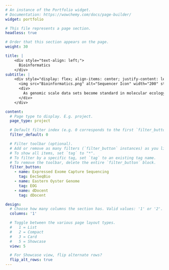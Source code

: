 ```yaml
---
# An instance of the Portfolio widget.
# Documentation: https://wowchemy.com/docs/page-builder/
widget: portfolio

# This file represents a page section.
headless: true

# Order that this section appears on the page.
weight: 30

title: |
    <div style="text-align: left;">
      Bioinformatics 
    </div> 
subtitle: |
    <div style="display: flex; align-items: center; justify-content: left; text-align: justify;">
      <img src="Bioinformatics.png" alt="Sequencer Icon" width="200" style="margin-right: 40px;">
      <div>
        As genomic scale data sets become standard in molecular ecology, understanding how to efficiently and accurately process raw data is critical for accuracy in downstream population-level analysis.  
      </div>
    </div>   

content:
  # Page type to display. E.g. project.
  page_type: project

  # Default filter index (e.g. 0 corresponds to the first `filter_button` instance below).
  filter_default: 0

  # Filter toolbar (optional).
  # Add or remove as many filters (`filter_button` instances) as you like.
  # To show all items, set `tag` to "*".
  # To filter by a specific tag, set `tag` to an existing tag name.
  # To remove the toolbar, delete the entire `filter_button` block.
  filter_button:
    - name: Expressed Exome Capture Sequencing
      tag: EecSeqBio
    - name: Eastern Oyster Genome
      tag: EOG
    - name: dDocent
      tag: dDocent

design:
  # Choose how many columns the section has. Valid values: '1' or '2'.
  columns: '1'

  # Toggle between the various page layout types.
  #   1 = List
  #   2 = Compact
  #   3 = Card
  #   5 = Showcase
  view: 5

  # For Showcase view, flip alternate rows?
  flip_alt_rows: true
---
```

